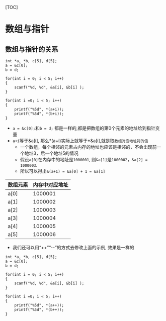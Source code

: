 [TOC]
# 数组与指针

## 数组与指针的关系
```
int *a, *b, c[5], d[5];
a = &c[0];
b = d;

for(int i = 0; i < 5; i++)
{
	scanf("%d, %d", &a[i], &b[i] );
}

for(int i =0; i < 5; i++)
{
	printf("%5d", *(a+i));
	printf("%5d", *(b+i));
}
```

* `a = &c[0];`和`b = d;` 都是一样的,都是把数组的第0个元素的地址给到指针变量
* `a+i`等于&a[i], 那么*(a+i)实际上就等于*&a[i],就是取`数组对应地址符的值`
  * 一个数组，每个相邻的元素占内存的地址也应该是相邻的，不会出现前一个地址3，后一个地址5的情况
  * 假设`a[0]`在内存中的地址是`1000001`, 则`&a[1]`是`1000002`，`&a[2] = 1000003`.
  * 所以可以得出`&(a+1) = &a[0] + 1 = &a[1]`

| 数组元素 | 内存中对应地址 |
|-----|-----|
| a[0] | 1000001 |
| a[1] | 1000002 |
| a[2] | 1000003 |
| a[3] | 1000004 |
| a[4] | 1000005 |
| a[5] | 1000006 |

* 我们还可以用“++”“--”的方式去修改上面的示例, 效果是一样的
```
int *a, *b, c[5], d[5];
a = &c[0];
b = d;

for(int i = 0; i < 5; i++)
{
    scanf("%d, %d", &a[i], &b[i] );
}

for(int i =0; i < 5; i++)
{
    printf("%5d", *(a++));
    printf("%5d", *(b++));
}
```
